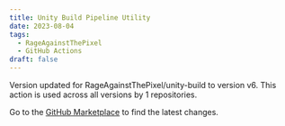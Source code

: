 ```yaml
---
title: Unity Build Pipeline Utility
date: 2023-08-04
tags:
  - RageAgainstThePixel
  - GitHub Actions
draft: false
---
```



Version updated for RageAgainstThePixel/unity-build to version v6.
This action is used across all versions by 1 repositories.

Go to the [GitHub Marketplace](https://github.com/marketplace/actions/unity-build-pipeline-utility) to find the latest changes.
